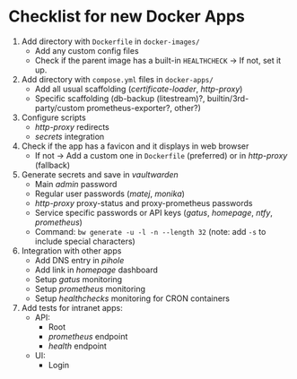 # Checklist for new Docker Apps

1. Add directory with `Dockerfile` in `docker-images/`
    - Add any custom config files
    - Check if the parent image has a built-in `HEALTHCHECK` -> If not, set it up.
2. Add directory with `compose.yml` files in `docker-apps/`
    - Add all usual scaffolding (_certificate-loader_, _http-proxy_)
    - Specific scaffolding (db-backup (litestream)?, builtin/3rd-party/custom prometheus-exporter?, other?)
3. Configure scripts
    - _http-proxy_ redirects
    - _secrets_ integration
4. Check if the app has a favicon and it displays in web browser
    - If not -> Add a custom one in `Dockerfile` (preferred) or in _http-proxy_ (fallback)
5. Generate secrets and save in _vaultwarden_
    - Main _admin_ password
    - Regular user passwords (_matej_, _monika_)
    - _http-proxy_ proxy-status and proxy-prometheus passwords
    - Service specific passwords or API keys (_gatus_, _homepage_, _ntfy_, _prometheus_)
    - Command: `bw generate -u -l -n --length 32` (note: add `-s` to include special characters)
6. Integration with other apps
    - Add DNS entry in _pihole_
    - Add link in _homepage_ dashboard
    - Setup _gatus_ monitoring
    - Setup _prometheus_ monitoring
    - Setup _healthchecks_ monitoring for CRON containers
7. Add tests for intranet apps:
    - API:
        - Root
        - _prometheus_ endpoint
        - _health_ endpoint
    - UI:
        - Login
